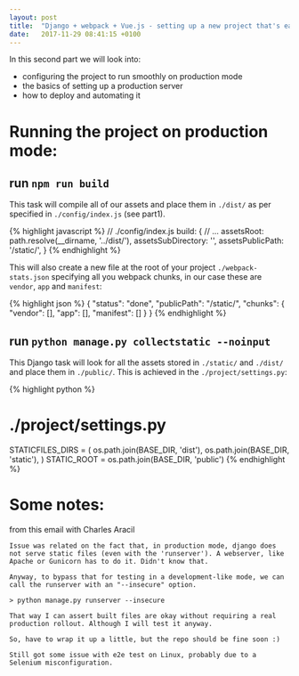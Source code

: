 ```yaml
---
layout: post
title:  "Django + webpack + Vue.js - setting up a new project that's easy to develop and deploy (part 2)"
date:   2017-11-29 08:41:15 +0100
---
```


In this second part we will look into:

* configuring the project to run smoothly on production mode
* the basics of setting up a production server
* how to deploy and automating it

# Running the project on production mode:

## run `npm run build`

This task will compile all of our assets and place them in `./dist/` as per specified in `./config/index.js` (see part1).

{% highlight javascript %}
// ./config/index.js
build: {
  // ...
  assetsRoot: path.resolve(__dirname, '../dist/'),
  assetsSubDirectory: '',
  assetsPublicPath: '/static/',
}
{% endhighlight %}

This will also create a new file at the root of your project `./webpack-stats.json` specifying all you webpack chunks, in our case these are `vendor`, `app` and `manifest`:

{% highlight json %}
{
  "status": "done",
  "publicPath": "/static/",
  "chunks": {
    "vendor": [],
    "app": [],
    "manifest": []
  }
}
{% endhighlight %}


## run `python manage.py collectstatic --noinput`

This Django task will look for all the assets stored in `./static/` and `./dist/` and place them in `./public/`. This is achieved in the `./project/settings.py`:

{% highlight python %}
# ./project/settings.py
STATICFILES_DIRS = (
    os.path.join(BASE_DIR, 'dist'),
    os.path.join(BASE_DIR, 'static'),
)
STATIC_ROOT = os.path.join(BASE_DIR, 'public')
{% endhighlight %}



# Some notes:

from this email with Charles Aracil

    Issue was related on the fact that, in production mode, django does not serve static files (even with the 'runserver'). A webserver, like Apache or Gunicorn has to do it. Didn't know that.

    Anyway, to bypass that for testing in a development-like mode, we can call the runserver with an "--insecure" option.

    > python manage.py runserver --insecure

    That way I can assert built files are okay without requiring a real production rollout. Although I will test it anyway.

    So, have to wrap it up a little, but the repo should be fine soon :)

    Still got some issue with e2e test on Linux, probably due to a Selenium misconfiguration.

